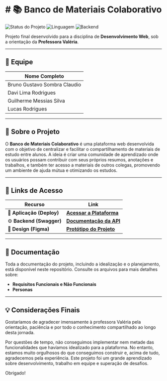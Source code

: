 # # 📚 Banco de Materiais Colaborativo

![Status do Projeto](https://img.shields.io/badge/status-andamento-yellow)
![Linguagem](https://img.shields.io/badge/linguagem-HTML%2FCSS%2FJS-blue)
![Backend](https://img.shields.io/badge/backend-Node.js-yellowgreen)

Projeto final desenvolvido para a disciplina de **Desenvolvimento Web**, sob a orientação da **Professora Valéria**.

---

## 👥 Equipe

| Nome Completo             |
| ------------------------- |
| Bruno Gustavo Sombra Claudio |
| Davi Lima Rodrigues       |
| Guilherme Messias Silva   |
| Lucas Rodrigues           |

---

## 🎯 Sobre o Projeto

O **Banco de Materiais Colaborativo** é uma plataforma web desenvolvida com o objetivo de centralizar e facilitar o compartilhamento de materiais de estudo entre alunos. A ideia é criar uma comunidade de aprendizado onde os usuários possam contribuir com seus próprios resumos, anotações e trabalhos, e também ter acesso a materiais de outros colegas, promovendo um ambiente de ajuda mútua e otimizando os estudos.

---

## 🔗 Links de Acesso

| Recurso                 | Link                                                                                                             |
| ----------------------- | ---------------------------------------------------------------------------------------------------------------- |
| 🚀 **Aplicação (Deploy)** | [**Acessar a Plataforma**](https://rodriguesslucas.github.io/projeto_banco_de_materiais_de_estudo_colaborativo/login.html) |
| ⚙️ **Backend (Swagger)** | [**Documentação da API**](https://projeto-banco-de-materiais-de-estudo.onrender.com/api-docs/)                  |
| 🎨 **Design (Figma)** | [**Protótipo do Projeto**](https://www.figma.com/design/T74FQbQJg5Ip4d1ndM1Lnr/Untitled?node-id=0-1&p=f&t=XQ5UhR5FS8GV0kjV-0) |

---

## 📄 Documentação

Toda a documentação do projeto, incluindo a idealização e o planejamento, está disponível neste repositório. Consulte os arquivos para mais detalhes sobre:

* **Requisitos Funcionais e Não Funcionais**
* **Personas**
---

## 💡 Considerações Finais

Gostaríamos de agradecer imensamente à professora Valéria pela orientação, paciência e por todo o conhecimento compartilhado ao longo desta jornada.

Por questões de tempo, não conseguimos implementar nem metade das funcionalidades que havíamos idealizado para a plataforma. No entanto, estamos muito orgulhosos do que conseguimos construir e, acima de tudo, agradecemos pela experiência. Este projeto foi um grande aprendizado sobre desenvolvimento, trabalho em equipe e superação de desafios.

Obrigado!